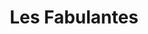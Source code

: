 ---
key: project
order: 1
title: Les Fabulantes
url: https://lesfabulantes.netlify.app/
img:
  url: "/images/lesfabulantesProject.png"
  alt: Screenshot du site de la maison d'édition "les fabulantes"
tags: ["Design", "Développement", "Gatsbyjs"]
text: Créée en 2020, la maison d’édition Les Fabulantes s’inscrit dans le paysage de la création et de l’édition dans un esprit d’indépendance et d’engagement. Portée par un cercle d’auteures, cette aventure éditoriale privilégie les textes qui offrent une ligne poétique et esthétique dans une perspective de créativité et de pluralité. 
---